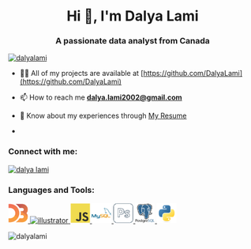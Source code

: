 <h1 align="center">Hi 👋, I'm Dalya Lami</h1>
<h3 align="center">A passionate data analyst from Canada</h3>

<p align="left"> <a href="https://github.com/ryo-ma/github-profile-trophy"><img src="https://github-profile-trophy.vercel.app/?username=dalyalami" alt="dalyalami" /></a> </p>

- 👨‍💻 All of my projects are available at [https://github.com/DalyaLami](https://github.com/DalyaLami)

- 📫 How to reach me **dalya.lami2002@gmail.com**

- 📄 Know about my experiences through  [My Resume](https://docs.google.com/document/d/1V1pMiYq1IX_NZmrV6X_S0ZAwAnv5EBiM/edit?usp=sharing&ouid=115279504951564950490&rtpof=true&sd=true)
- 
<h3 align="left">Connect with me:</h3>
<p align="left">
<a href="https://linkedin.com/in/dalya-lami" target="blank"><img align="center" src="https://raw.githubusercontent.com/rahuldkjain/github-profile-readme-generator/master/src/images/icons/Social/linked-in-alt.svg" alt="dalya lami" height="30" width="40" /></a>
</p>


<h3 align="left">Languages and Tools:</h3>
<p align="left"> <a href="https://d3js.org/" target="_blank" rel="noreferrer"> <img src="https://raw.githubusercontent.com/devicons/devicon/master/icons/d3js/d3js-original.svg" alt="d3js" width="40" height="40"/> </a> <a href="https://www.adobe.com/in/products/illustrator.html" target="_blank" rel="noreferrer"> <img src="https://www.vectorlogo.zone/logos/adobe_illustrator/adobe_illustrator-icon.svg" alt="illustrator" width="40" height="40"/> </a> <a href="https://developer.mozilla.org/en-US/docs/Web/JavaScript" target="_blank" rel="noreferrer"> <img src="https://raw.githubusercontent.com/devicons/devicon/master/icons/javascript/javascript-original.svg" alt="javascript" width="40" height="40"/> </a> <a href="https://www.mysql.com/" target="_blank" rel="noreferrer"> <img src="https://raw.githubusercontent.com/devicons/devicon/master/icons/mysql/mysql-original-wordmark.svg" alt="mysql" width="40" height="40"/> </a> <a href="https://www.photoshop.com/en" target="_blank" rel="noreferrer"> <img src="https://raw.githubusercontent.com/devicons/devicon/master/icons/photoshop/photoshop-line.svg" alt="photoshop" width="40" height="40"/> </a> <a href="https://www.postgresql.org" target="_blank" rel="noreferrer"> <img src="https://raw.githubusercontent.com/devicons/devicon/master/icons/postgresql/postgresql-original-wordmark.svg" alt="postgresql" width="40" height="40"/> </a> <a href="https://www.python.org" target="_blank" rel="noreferrer"> <img src="https://raw.githubusercontent.com/devicons/devicon/master/icons/python/python-original.svg" alt="python" width="40" height="40"/> </a> </p>

<p><img align="center" src="https://github-readme-stats.vercel.app/api/top-langs?username=dalyalami&show_icons=true&locale=en&layout=compact" alt="dalyalami" /></p>
